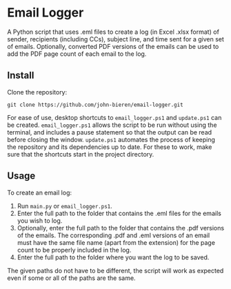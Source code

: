 # Email Logger

A Python script that uses .eml files to create a log (in Excel .xlsx format) of sender, recipients (including CCs), subject line, and time sent for a given set of emails. Optionally, converted PDF versions of the emails can be used to add the PDF page count of each email to the log.

## Install

Clone the repository:
```
git clone https://github.com/john-bieren/email-logger.git
```
For ease of use, desktop shortcuts to `email_logger.ps1` and `update.ps1` can be created. `email_logger.ps1` allows the script to be run without using the terminal, and includes a pause statement so that the output can be read before closing the window. `update.ps1` automates the process of keeping the repository and its dependencies up to date. For these to work, make sure that the shortcuts start in the project directory.

## Usage

To create an email log:
1. Run `main.py` or `email_logger.ps1`.
2. Enter the full path to the folder that contains the .eml files for the emails you wish to log.
3. Optionally, enter the full path to the folder that contains the .pdf versions of the emails. The corresponding .pdf and .eml versions of an email must have the same file name (apart from the extension) for the page count to be properly included in the log.
4. Enter the full path to the folder where you want the log to be saved.

The given paths do not have to be different, the script will work as expected even if some or all of the paths are the same.
